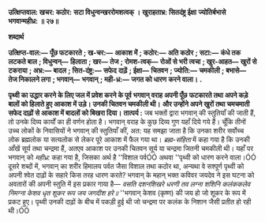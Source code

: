 **उत्क्षिप्तवाल: खचर: कठोर:** **सटा विधुन्वन्खररोमशत्वक् ।** **खुराहताभ्र: सितदंष्ट्र ईक्षा** **ज्योतिर्बभासे भगवान्महीध्र: ॥ २७॥** 

**शब्दार्थ** 

**उत्क्षिप्त-वाल:—** **पूँछ फटकारते** **; ख-चर:—** **आकाश में** **; कठोर:—** **अति कठोर** **; सटा:—** **कंधे तक लटकते बाल** **; विधुन्वन्—** **हिलाता** **; खर—** **तेज** **; रोमश-त्वक्—** **रोओं से भरी त्वचा** **; खुर-आहत—** **खुरों से टकराया** **; अभ्र:—** **बादल** **; सित-दंष्ट्र:—** **सफेद** **दाढ़ें** **; ईक्षा—** **चितवन** **; ज्योति:—** **चमकीली** **; बभासे—** **तेज निकालने लगा** **; भगवान्—** **भगवान्** **; मही-ध्र:—** **जगत को धारण** **करने वाला।** **.** 

**पृथ्वी का उद्धार करने के लिए जल में प्रवेश करने के पूर्व भगवान् वराह अपनी पूँछ** **फटकारते तथा अपने कड़े बालों को हिलाते हुए आकाश में उड़े। उनकी चितवन चमकीली थी।** **और उन्होंने अपने खुरों तथा चमचमाती सफेद दाढ़ों से आकाश में बादलों को बिखरा दिया।** **तात्पर्य :** जब भक्तों द्वारा भगवान् की स्तुतियाँ की जाती हैं, तो उनके दिव्य कार्यों का ही वर्णन होता है। भगवान् वराह के कुछ दिव्य गुण यहाँ दिये गये हैं। चूँकि तीनों उच्च लोकों के निवासियों ने भगवान् की स्तुतियाँ कीं, अत: यह समझा जाता है कि उनका शरीर सर्वोच्च लोक ब्रह्मलोक या सत्यलोक से लेकर पूरे आकाश में फैल गया था। *ब्रह्म-संहिता* में कहा गया है कि उनकी आँखें सूर्य तथा चन्द्रमा हैं, अतएव आकाश पर उनकी चितवन सूर्य या चन्द्रमा जितनी चमकीली थी। यहाँ पर भगवान् को *महीध्र:* कहा गया है, जिसका अर्थ है ''विशाल पर्वÓÓ अथवा ''पृथ्वी को धारण करने वाला।ÓÓ दूसरे शब्दों में, भगवान् का शरीर हिमालय पर्वत जैसा विशाल तथा कठोर था, अन्यथा वे सश्पूर्ण पृथ्वी को अपनी श्वेत दाढ़ों के सहारे किस तरह धारण करते? भगवान् के महान् भक्त कविवर जयदेव ने इस घटना को अवतारों की अपनी स्तुति में इस प्रकार गाया है— *वसति दशनशिखरे धरणी तव लग्ना* *शशिनि कलंककलेव निमग्ना* *केशव धृत शूकर रूप जय जगदीश हरे॥* ''भगवान् केशव (कृष्ण) की जय हो जो शूकर के रूप में प्रकट हुए। पृथ्वी उनकी दाढ़ों के बीच में पकड़ी हुई थी जो चन्द्रमा पर कलंक के निशान जैसी प्रतीत हो रही थी।ÓÓ  